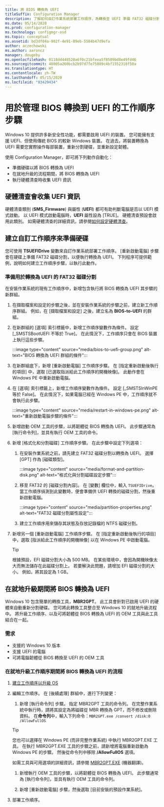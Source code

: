 ```yaml
---
title: 將 BIOS 轉換為 UEFI
titleSuffix: Configuration Manager
description: 了解如何自訂作業系統部署工作順序，為轉換至 UEFI 準備 FAT32 磁碟分割。
ms.date: 05/14/2020
ms.prod: configuration-manager
ms.technology: configmgr-osd
ms.topic: conceptual
ms.assetid: bd3df04a-902f-4e91-89eb-5584b47d9efa
author: aczechowski
ms.author: aaroncz
manager: dougeby
ms.openlocfilehash: 0118dd448520a6f0c21bfeea5f8509bd8e49fd46
ms.sourcegitcommit: 48005a260bcb2b97d7fe75809c4bf1552318f50a
ms.translationtype: HT
ms.contentlocale: zh-TW
ms.lasthandoff: 05/15/2020
ms.locfileid: "83429434"
---
```

# <a name="task-sequence-steps-to-manage-bios-to-uefi-conversion"></a>用於管理 BIOS 轉換到 UEFI 的工作順序步驟

Windows 10 提供許多新安全性功能，都需要啟用 UEFI 的裝置。 您可能擁有支援 UEFI、但使用傳統 BIOS 的較新 Windows 裝置。 在過去，將裝置轉換為 UEFI 需要您實際操作每部裝置，重新分割硬碟，並重新設定韌體。

使用 Configuration Manager，即可將下列動作自動化：

- 準備硬碟以將 BIOS 轉換為 UEFI
- 在就地升級的流程期間，將 BIOS 轉換為 UEFI
- 執行硬體清查時收集 UEFI 資訊

## <a name="hardware-inventory-collects-uefi-information"></a>硬體清查會收集 UEFI 資訊

硬體清查類別 (**SMS_Firmware**) 與屬性 (**UEFI**) 都可有助判斷電腦是否以 UEFI 模式啟動。 以 UEFI 模式啟動電腦時，**UEFI** 屬性設為 [TRUE]。 硬體清查預設會啟用此類別。 如需硬體清查的詳細資訊，請參閱[如何設定硬體清查](../../core/clients/manage/inventory/configure-hardware-inventory.md)。

## <a name="create-a-custom-task-sequence-to-prepare-the-hard-drive"></a>建立自訂工作順序來準備硬碟

您可使用 **TSUEFIDrive** 變數來自訂作業系統部署工作順序。 [重新啟動電腦] 步驟會在硬碟上準備 FAT32 磁碟分割，以便執行轉換為 UEFI。 下列程序可提供範例，說明如何建立工作順序步驟，以執行此動作。

### <a name="prepare-the-fat32-partition-for-the-conversion-to-uefi"></a>準備用於轉換為 UEFI 的 FAT32 磁碟分割

在安裝作業系統的現有工作順序中，新增包含執行將 BIOS 轉換為 UEFI 其步驟的新群組。

1. 在擷取檔案和設定的步驟之後，並在安裝作業系統的步驟之前，建立新工作順序群組。 例如，在 [擷取檔案和設定] 之後，建立名為 **BIOS-to-UEFI** 的群組。

1. 在新群組的 [選項] 索引標籤中，新增工作順序變數作為條件。 設定 [_SMSTSBootUEFI 不等於 True]。 在此情況下，工作順序只會在 BIOS 裝置上執行這些步驟。

    :::image type="content" source="media/bios-to-uefi-group.png" alt-text="BIOS 轉換為 UEFI 群組的條件":::

1. 在新群組底下，新增 [重新啟動電腦] 工作順序步驟。 在 [指定重新啟動後執行的項目] 中，選取 [已選取指派給此工作順序的開機映像]。 此動作會在 Windows PE 中重新啟動電腦。

1. 在 [選項] 索引標籤上，新增工作順序變數作為條件。 設定 [_SMSTSInWinPE 等於 False]。 在此情況下，如果電腦已經在 Windows PE 中，工作順序就不會執行此步驟。

    :::image type="content" source="media/restart-in-windows-pe.png" alt-text="重新啟動電腦步驟的條件":::

1. 新增啟動 OEM 工具的步驟，以將韌體從 BIOS 轉換為 UEFI。 此步驟通常為 [執行命令列]，並具有執行 OEM 工具的命令。

1. 新增 [格式化和分割磁碟] 工作順序步驟。 在此步驟中設定下列選項：

    1. 在安裝作業系統之前，請先建立 FAT32 磁碟分割以轉換為 UEFI。 選擇 [GPT] 作為 [磁碟類型]。

        :::image type="content" source="media/format-and-partition-disk.png" alt-text="格式化與分割磁碟設定步驟":::

    1. 移至 FAT32 的 [磁碟分割內容]。 在 [變數] 欄位中，輸入 `TSUEFIDrive`。 當工作順序偵測到此變數時，便會準備供 UEFI 轉換的磁碟分割，然後重新啟動電腦。

        :::image type="content" source="media/partition-properties.png" alt-text="FAT32 磁碟分割屬性設定":::

    1. 建立工作順序用來儲存其狀態及存放記錄檔的 NTFS 磁碟分割。

1. 新增另一個 [重新啟動電腦] 工作順序步驟。 在 [指定重新啟動後執行的項目] 中，選取 [指派給此工作順序的開機映像] 以在 Windows PE 中啟動電腦。

    > [!TIP]
    > 根據預設，EFI 磁碟分割大小為 500 MB。 在某些環境中，會因為開機映像太大而無法儲存在此磁碟分割上。 若要解決此問題，請增加 EFI 磁碟分割的大小。 例如，將其設定為 1 GB。<!-- SCCMDocs#1024 -->

## <a name="convert-from-bios-to-uefi-during-in-place-upgrade"></a><a name="bkmk_ipu"></a> 在就地升級期間將 BIOS 轉換為 UEFI

Windows 10 包含簡單的轉換工具，**MBR2GPT**。 此工具會針對已啟用 UEFI 的硬體來自動重新分割硬碟。 您可將此轉換工具整合至 Windows 10 的就地升級流程中。 將升級工作順序、以及可將韌體從 BIOS 轉換為 UEFI 的 OEM 工具與此工具結合在一起。

### <a name="requirements"></a>需求

- 支援的 Windows 10 版本
- 支援 UEFI 的電腦
- 可將電腦韌體從 BIOS 轉換至 UEFI 的 OEM 工具

### <a name="process-to-convert-from-bios-to-uefi-during-an-in-place-upgrade-task-sequence"></a>在就地升級工作順序期間將 BIOS 轉換為 UEFI 的流程

1. [建立工作順序以升級 OS](create-a-task-sequence-to-upgrade-an-operating-system.md)

1. 編輯工作順序。 在 [後續處理] 群組中，進行下列變更：

    1. 新增 [執行命令列] 步驟。 指定 MBR2GPT 工具的命令列。 在完整作業系統中執行時，請將其設定為將磁碟從 MBR 轉換為 GPT，而不修改或刪除資料。 在**命令列**中，輸入下列命令：`MBR2GPT.exe /convert /disk:0 /AllowFullOS`

    > [!TIP]
    > 您也可以選擇在 Windows PE (而非完整作業系統) 中執行 MBR2GPT.EXE 工具。 在執行 MBR2GPT.EXE 工具的步驟之前，請新增將電腦重新啟動為 Windows PE 的步驟。 然後從命令列中移除 **/AllowFullOS** 選項。

    如需工具與可用選項的詳細資訊，請參閱 [MBR2GPT.EXE](https://docs.microsoft.com/windows/deployment/mbr-to-gpt) (機器翻譯)。

    1. 新增執行 OEM 工具的步驟，以將韌體從 BIOS 轉換為 UEFI。 此步驟通常為 [執行命令列]，並具有執行 OEM 工具的命令列。

    1. 新增 [重新啟動電腦] 步驟，然後選取 [目前安裝的預設作業系統]。

1. 部署工作順序。
